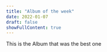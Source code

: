 ```yaml
---
title: "Album of the week"
date: 2022-01-07
draft: false
showFullContent: true
---
```

This is the Album that was the best one
